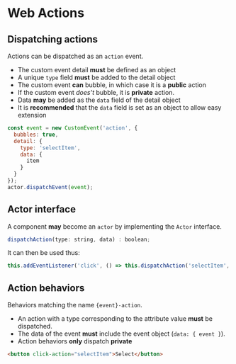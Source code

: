 # Web Actions

## Dispatching actions

Actions can be dispatched as an `action` event.

* The custom event detail **must** be defined as an object
* A unique `type` field **must** be added to the detail object
* The custom event **can** bubble, in which case it is a **public** action
* If the custom event *does't* bubble, it is **private** action.
* Data **may** be added as the `data` field of the detail object
* It is **recommended** that the `data` field is set as an object to allow easy extension

```js
const event = new CustomEvent('action', {
  bubbles: true,
  detail: {
    type: 'selectItem',
    data: {
      item
    }
  }
});
actor.dispatchEvent(event);
```

## Actor interface

A component **may** become an `actor` by implementing the `Actor` interface.

```js
dispatchAction(type: string, data) : boolean;
```

It can then be used thus:

```js
this.addEventListener('click', () => this.dispatchAction('selectItem', this.item));
```

## Action behaviors

Behaviors matching the name `{event}-action`. 

* An action with a type corresponding to the attribute value **must** be dispatched.
* The data of the event **must** include the event object (`data: { event }`).
* Action behaviors **only** dispatch **private**  

```html
<button click-action="selectItem">Select</button>
```


